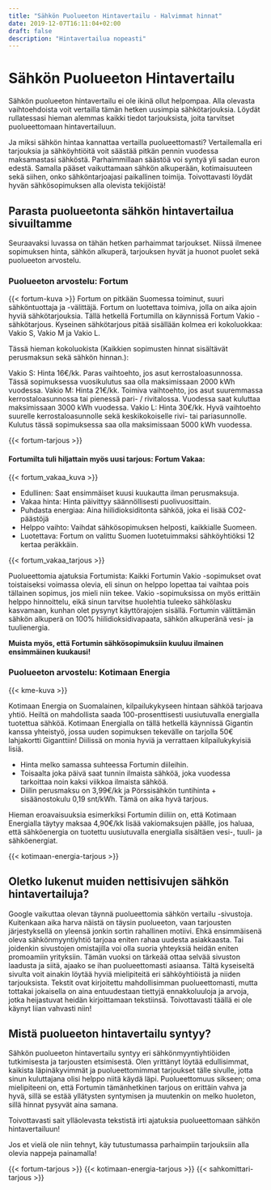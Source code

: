 ```yaml
---
title: "Sähkön Puolueeton Hintavertailu - Halvimmat hinnat"
date: 2019-12-07T16:11:04+02:00
draft: false
description: "Hintavertailua nopeasti"
---
```


# Sähkön Puolueeton Hintavertailu

Sähkön puolueeton hintavertailu ei ole ikinä ollut helpompaa. Alla olevasta vaihtoehdoista voit vertailla tämän hetken uusimpia sähkötarjouksia. Löydät rullatessasi hieman alemmas kaikki tiedot tarjouksista, joita tarvitset puolueettomaan hintavertailuun.

Ja miksi sähkön hintaa kannattaa vertailla puolueettomasti? Vertailemalla eri tarjouksia ja sähköyhtiöitä voit säästää pitkän pennin vuodessa maksamastasi sähköstä. Parhaimmillaan säästöä voi syntyä yli sadan euron edestä. Samalla pääset vaikuttamaan sähkön alkuperään, kotimaisuuteen sekä siihen, onko sähköntarjoajasi paikallinen toimija. Toivottavasti löydät hyvän sähkösopimuksen alla olevista tekijöistä!

## Parasta puolueetonta sähkön hintavertailua sivuiltamme

Seuraavaksi luvassa on tähän hetken parhaimmat tarjoukset. Niissä ilmenee sopimuksen hinta, sähkön alkuperä, tarjouksen hyvät ja huonot puolet sekä puolueeton arvostelu.

### Puolueeton arvostelu: Fortum
{{< fortum-kuva >}}
Fortum on pitkään Suomessa toiminut, suuri sähköntuottaja ja -välittäjä. Fortum on luotettava toimiva, jolla on aika ajoin hyviä sähkötarjouksia. Tällä hetkellä Fortumilla on käynnissä Fortum Vakio -sähkötarjous. Kyseinen sähkötarjous pitää sisällään kolmea eri kokoluokkaa: Vakio S, Vakio M ja Vakio L.

Tässä hieman kokoluokista (Kaikkien sopimusten hinnat sisältävät perusmaksun sekä sähkön hinnan.):

Vakio S: Hinta 16€/kk. Paras vaihtoehto, jos asut kerrostaloasunnossa. Tässä sopimuksessa vuosikulutus saa olla maksimissaan 2000 kWh vuodessa.
Vakio M: Hinta 21€/kk. Toimiva vaihtoehto, jos asut suuremmassa kerrostaloasunnossa tai pienessä pari- / rivitalossa. Vuodessa saat kuluttaa maksimissaan 3000 kWh vuodessa.
Vakio L: Hinta 30€/kk. Hyvä vaihtoehto suurelle kerrostaloasunnolle sekä keskikokoiselle rivi- tai pariasunnolle. Kulutus tässä sopimuksessa saa olla maksimissaan 5000 kWh vuodessa.

{{< fortum-tarjous >}}


#### Fortumilta tuli hiljattain myös uusi tarjous: Fortum Vakaa: 
{{< fortum_vakaa_kuva >}}


<ul>
<li>Edullinen: Saat ensimmäiset kuusi kuukautta ilman perusmaksuja.</li>
<li>Vakaa hinta: Hinta päivittyy säännöllisesti puolivuosittain.</li>
<li>Puhdasta energiaa: Aina hiilidioksiditonta sähköä, joka ei lisää CO2-päästöjä</li>
<li>Helppo vaihto: Vaihdat sähkösopimuksen helposti, kaikkialle Suomeen.</li>
<li>Luotettava: Fortum on valittu Suomen luotetuimmaksi sähköyhtiöksi 12 kertaa peräkkäin.</li>
</ul>

{{< fortum_vakaa_tarjous >}}

Puolueettomia ajatuksia Fortumista: Kaikki Fortumin Vakio -sopimukset ovat toistaiseksi voimassa olevia, eli sinun on helppo lopettaa tai vaihtaa pois tällainen sopimus, jos mieli niin tekee. Vakio -sopimuksissa on myös erittäin helppo hinnoittelu, eikä sinun tarvitse huolehtia tuleeko sähkölasku kasvamaan, kunhan olet pysynyt käyttörajojen sisällä. Fortumin välittämän sähkön alkuperä on 100% hiilidioksidivapaata, sähkön alkuperänä vesi- ja tuulienergia.

<strong>Muista myös, että Fortumin sähkösopimuksiin kuuluu ilmainen ensimmäinen kuukausi!</strong>



### Puolueeton arvostelu: Kotimaan Energia

{{< kme-kuva >}}


Kotimaan Energia on Suomalainen, kilpailukykyseen hintaan sähköä tarjoava yhtiö. Heiltä on mahdollista saada 100-prosenttisesti uusiutuvalla energialla tuotettua sähköä. Kotimaan Energialla on tällä hetkellä käynnissä Gigantin kanssa yhteistyö, jossa uuden sopimuksen tekevälle on tarjolla 50€ lahjakortti Giganttiin! Diilissä on monia hyviä ja verrattaen kilpailukykyisiä lisiä.

- Hinta melko samassa suhteessa Fortumin diileihin.
- Toisaalta joka päivä saat tunnin ilmaista sähköä, joka vuodessa tarkoittaa noin kaksi viikkoa ilmaista sähköä.
- Diilin perusmaksu on 3,99€/kk ja Pörssisähkön tuntihinta + sisäänostokulu 0,19 snt/kWh. Tämä on aika hyvä tarjous.

Hieman eroavaisuuksia esimerkiksi Fortumin diiliin on, että Kotimaan Energialla täytyy maksaa 4,90€/kk lisää vakiomaksujen päälle, jos haluaa, että sähköenergia on tuotettu uusiutuvalla energialla sisältäen vesi-, tuuli- ja sähköenergiat. 

{{< kotimaan-energia-tarjous >}}

## Oletko lukenut muiden nettisivujen sähkön hintavertailuja?

Google vaikuttaa olevan täynnä puolueettomia sähkön vertailu -sivustoja. Kuitenkaan aika harva näistä on täysin puolueeton, vaan tarjousten järjestyksellä on yleensä jonkin sortin rahallinen motiivi. Ehkä ensimmäisenä oleva sähkönmyyntiyhtiö tarjoaa eniten rahaa uudesta asiakkaasta. Tai joidenkin sivustojen omistajilla voi olla suoria yhteyksiä heidän eniten promoamiin yrityksiin.
Tämän vuoksi on tärkeää ottaa selvää sivuston laadusta ja siitä, ajaako se ihan puolueettomasti asiaansa. Tältä kyseiseltä sivulta voit ainakin löytää hyviä mielipiteitä eri sähköyhtiöistä ja niiden tarjouksista. Tekstit ovat kirjoitettu mahdollisimman puolueettomasti, mutta tottakai jokaisella on aina entuudestaan tiettyjä ennakkoluuloja ja arvoja, jotka heijastuvat heidän kirjoittamaan tekstiinsä. Toivottavasti täällä ei ole käynyt liian vahvasti niin!

## Mistä puolueeton hintavertailu syntyy?
Sähkön puolueeton hintavertailu syntyy eri sähkönmyyntiyhtiöiden tutkimisesta ja tarjousten etsimisestä. Olen yrittänyt löytää edullisimmat, kaikista läpinäkyvimmät ja puolueettomimmat tarjoukset tälle sivulle, jotta sinun kuluttajana olisi helppo niitä käydä läpi.
Puolueettomuus sikseen; oma mielipiteeni on, että Fortumin tämänhetkinen tarjous on erittäin vahva ja hyvä, sillä se estää yllätysten syntymisen ja muutenkin on melko huoleton, sillä hinnat pysyvät aina samana.

Toivottavasti sait ylläolevasta tekstistä irti ajatuksia puolueettomaan sähkön hintavertailuun!

Jos et vielä ole niin tehnyt, käy tutustumassa parhaimpiin tarjouksiin alla olevia nappeja painamalla!

{{< fortum-tarjous >}}
{{< kotimaan-energia-tarjous >}}
{{< sahkomittari-tarjous >}}

